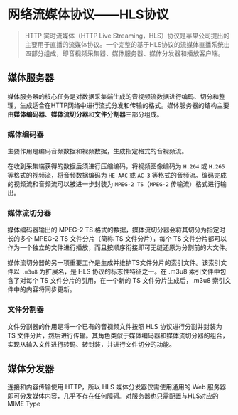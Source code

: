 # 网络流媒体协议——HLS协议

> HTTP 实时流媒体（HTTP Live Streaming，HLS）协议是苹果公司提出的主要用于直播的流媒体协议。一个完整的基于HLS协议的流媒体直播系统由四部分组成，即音视频采集器、媒体服务器、媒体分发器和播放客户端。

## 媒体服务器

媒体服务器的核心任务是对数据采集端生成的音视频流数据进行编码、切分和整理，生成适合在HTTP网络中进行流式分发和传输的格式。媒体服务器的结构主要由**媒体编码器**、**媒体流切分器**和**文件分割器**三部分组成。

### 媒体编码器

主要作用是编码音频数据和视频数据，生成指定格式的音视频流。

在收到采集端获得的数据后须进行压缩编码，将视频图像编码为 `H.264` 或 `H.265` 等格式的视频流，将音频数据编码为 `HE-AAC` 或 `AC-3` 等格式的音频流。编码完成的视频流和音频流可以被进一步封装为 `MPEG-2 TS`（`MPEG-2` 传输流）格式进行输出。

### 媒体流切分器

媒体编码器输出的 MPEG-2 TS 格式的数据，媒体流切分器会将其切分为指定时长的多个 MPEG-2 TS 文件分片（简称 TS 文件分片），每个 TS 文件分片都可以作为一个独立的文件进行播放，而且按顺序衔接即可无缝还原为分割前的大文件。

媒体流切分器的另一项重要工作是生成并维护TS文件分片的索引文件。该索引文件以 `.m3u8` 为扩展名，是 HLS 协议的标志性特征之一。在 .m3u8 索引文件中包含了对每个 TS 文件分片的引用，在一个新的 TS 文件分片生成后，.m3u8 索引文件中的内容将同步更新。

### 文件分割器

文件分割器的作用是将一个已有的音视频文件按照 HLS 协议进行分割并封装为 TS 文件分片，然后进行传输。其角色类似于媒体编码器和媒体流切分器的组合，实现从输入文件进行转码、转封装，并进行文件切分的功能。

## 媒体分发器

 连接和内容传输使用 HTTP，所以 HLS 媒体分发器仅需使用通用的 Web 服务器即可分发媒体内容，几乎不存在任何障碍。对服务器也只需配置与HLS对应的 MIME Type